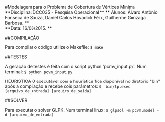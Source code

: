 #Modelagem para o Problema de Cobertura de Vértices Mínima
**Disciplina: DCC035 - Pesquisa Operacional **
**
Alunos: Álvaro Antônio Fonseca de Souza, 
        Daniel Carlos Hovadick Félix,
        Guilherme Gonzaga Barbosa.
**   
**Data: 16/06/2015. **

##COMPILAÇÃO

Para compilar o código utilize o Makefile:
    `$ make`

##TESTES

A geração de testes é feita com o script python 'pcmv_input.py'. Num terminal:
    `$ python pcvm_input.py`
    
HEURISTICA
O executável com a heurística fica disponível no diretório "bin" após a compilação e recebe dois parâmetros:
    `$  bin/tp.exec [arquivo_de_entrada] [arquivo_de_saída]`

##SOLVER

Para executar o solver GLPK. Num terminal linux:
    `$ glpsol -m pcvm.model -d [arquivo_de_entrada]`